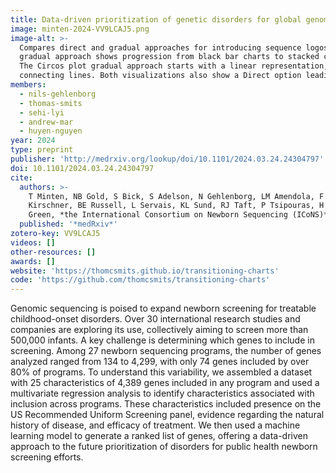 ```yaml
---
title: Data-driven prioritization of genetic disorders for global genomic newborn screening programs
image: minten-2024-VV9LCAJ5.png
image-alt: >-
  Compares direct and gradual approaches for introducing sequence logos and Circos plots. For sequence logos, the
  gradual approach shows progression from black bar charts to stacked colored bar charts to the final letter-based logo.
  The Circos plot gradual approach starts with a linear representation, evolves to a circular layout, and finally adds
  connecting lines. Both visualizations also show a Direct option leading straight to the final visualization.
members:
  - nils-gehlenborg
  - thomas-smits
  - sehi-lyi
  - andrew-mar
  - huyen-nguyen
year: 2024
type: preprint
publisher: 'http://medrxiv.org/lookup/doi/10.1101/2024.03.24.24304797'
doi: 10.1101/2024.03.24.24304797
cite:
  authors: >-
    T Minten, NB Gold, S Bick, S Adelson, N Gehlenborg, LM Amendola, F Boemer, AJ Coffey, N Encina, A Ferlini, J
    Kirschner, BE Russell, L Servais, KL Sund, RJ Taft, P Tsipouras, H Zouk, *ICoNS Gene List Contributors*, D Bick, RC
    Green, *the International Consortium on Newborn Sequencing (ICoNS)*
  published: '*medRxiv*'
zotero-key: VV9LCAJ5
videos: []
other-resources: []
awards: []
website: 'https://thomcsmits.github.io/transitioning-charts'
code: 'https://github.com/thomcsmits/transitioning-charts'
---
```

Genomic sequencing is poised to expand newborn screening for treatable childhood-onset disorders. Over 30 international research studies and companies are exploring its use, collectively aiming to screen more than 500,000 infants. A key challenge is determining which genes to include in screening. Among 27 newborn sequencing programs, the number of genes analyzed ranged from 134 to 4,299, with only 74 genes included by over 80% of programs. To understand this variability, we assembled a dataset with 25 characteristics of 4,389 genes included in any program and used a multivariate regression analysis to identify characteristics associated with inclusion across programs. These characteristics included presence on the US Recommended Uniform Screening panel, evidence regarding the natural history of disease, and efficacy of treatment. We then used a machine learning model to generate a ranked list of genes, offering a data-driven approach to the future prioritization of disorders for public health newborn screening efforts.
